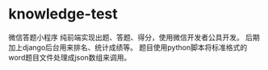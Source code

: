 # knowledge-test
微信答题小程序
纯前端实现出题、答题、得分，使用微信开发者公具开发。 
后期加上django后台用来排名、统计成绩等。 
题目使用python脚本将标准格式的word题目文件处理成json数组来调用。
